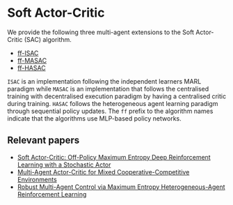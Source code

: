 # Soft Actor-Critic

We provide the following three multi-agent extensions to the Soft Actor-Critic (SAC) algorithm.

* [ff-ISAC](../../systems/sac/anakin/ff_isac.py)
* [ff-MASAC](../../systems/sac/anakin/ff_masac.py)
* [ff-HASAC](../../systems/sac/anakin/ff_hasac.py)

`ISAC` is an implementation following the independent learners MARL paradigm while `MASAC` is an implementation that follows the centralised training with decentralised execution paradigm by having a centralised critic during training. `HASAC` follows the heterogeneous agent learning paradigm through sequential policy updates. The `ff` prefix to the algorithm names indicate that the algorithms use MLP-based policy networks.

## Relevant papers
* [Soft Actor-Critic: Off-Policy Maximum Entropy Deep Reinforcement Learning with a Stochastic Actor](https://arxiv.org/pdf/1801.01290)
* [Multi-Agent Actor-Critic for Mixed
Cooperative-Competitive Environments](https://arxiv.org/pdf/1706.02275)
* [Robust Multi-Agent Control via Maximum Entropy
Heterogeneous-Agent Reinforcement Learning](https://arxiv.org/pdf/2306.10715)
